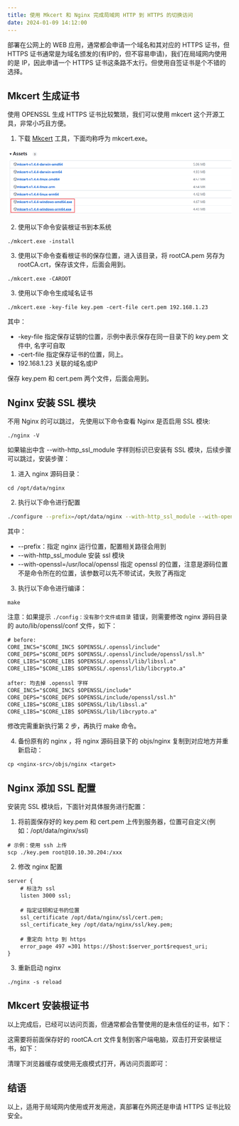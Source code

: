 ```yaml
---
title: 使用 Mkcert 和 Nginx 完成局域网 HTTP 到 HTTPS 的切换访问
date: 2024-01-09 14:12:00
---
```


部署在公网上的 WEB 应用，通常都会申请一个域名和其对应的 HTTPS 证书，但 HTTPS 证书通常是为域名颁发的(有IP的，但不容易申请)，我们在局域网内使用的是 IP，因此申请一个 HTTPS 证书这条路不太行。但使用自签证书是个不错的选择。

## Mkcert 生成证书

使用 OPENSSL 生成 HTTPS 证书比较繁琐，我们可以使用 mkcert 这个开源工具，非常小巧且方便。

1. 下载 [Mkcert](https://github.com/FiloSottile/mkcert/releases/tag/v1.4.4) 工具，下面均称呼为 mkcert.exe。

![Alt text](./image.png)

2. 使用以下命令安装根证书到本系统

```
./mkcert.exe -install
```

3. 使用以下命令查看根证书的保存位置，进入该目录，将 rootCA.pem 另存为 rootCA.crt，保存该文件，后面会用到。

```
./mkcert.exe -CAROOT
```

3. 使用以下命令生成域名证书

```
./mkcert.exe -key-file key.pem -cert-file cert.pem 192.168.1.23
```

其中：

- -key-file 指定保存证钥的位置，示例中表示保存在同一目录下的 key.pem 文件中, 名字可自取
- -cert-file 指定保存证书的位置，同上。
- 192.168.1.23 关联的域名或IP

保存 key.pem 和 cert.pem 两个文件，后面会用到。

## Nginx 安装 SSL 模块

不用 Nginx 的可以跳过， 先使用以下命令查看 Nginx 是否启用 SSL 模块:

```
./nginx -V
```

如果输出中含 --with-http_ssl_module 字样则标识已安装有 SSL 模块，后续步骤可以跳过，安装步骤：

1. 进入 nginx 源码目录：

```
cd /opt/data/nginx
```

2. 执行以下命令进行配置

```bash
./configure --prefix=/opt/data/nginx --with-http_ssl_module --with-openssl=/usr/local/openssl
```

其中：
- --prefix：指定 nginx 运行位置，配置相关路径会用到
- --with-http_ssl_module 安装 ssl 模块
- --with-openssl=/usr/local/openssl 指定 openssl 的位置，注意是源码位置不是命令所在的位置，该参数可以先不带试试，失败了再指定

3. 执行以下命令进行编译：

```
make
```

注意：如果提示 `./config：没有那个文件或目录` 错误，则需要修改 nginx 源码目录的 auto/lib/openssl/conf 文件，如下：

```
# before:
CORE_INCS="$CORE_INCS $OPENSSL/.openssl/include"
CORE_DEPS="$CORE_DEPS $OPENSSL/.openssl/include/openssl/ssl.h"
CORE_LIBS="$CORE_LIBS $OPENSSL/.openssl/lib/libssl.a"
CORE_LIBS="$CORE_LIBS $OPENSSL/.openssl/lib/libcrypto.a"

after: 均去掉 .openssl 字样
CORE_INCS="$CORE_INCS $OPENSSL/include"
CORE_DEPS="$CORE_DEPS $OPENSSL/include/openssl/ssl.h"
CORE_LIBS="$CORE_LIBS $OPENSSL/lib/libssl.a"
CORE_LIBS="$CORE_LIBS $OPENSSL/lib/libcrypto.a"
```

修改完需重新执行第 2 步，再执行 make 命令。

4. 备份原有的 nginx ，将 nginx 源码目录下的 objs/nginx 复制到对应地方并重新启动：

```
cp <nginx-src>/objs/nginx <target>
```

## Nginx 添加 SSL 配置

安装完 SSL 模块后，下面针对具体服务进行配置：

1. 将前面保存好的 key.pem 和 cert.pem 上传到服务器，位置可自定义(例如：/opt/data/nginx/ssl)

```
# 示例：使用 ssh 上传
scp ./key.pem root@10.10.30.204:/xxx
```

2. 修改 nginx 配置

```nginx
server {
    # 标注为 ssl
    listen 3000 ssl;

    # 指定证钥和证书的位置
    ssl_certificate /opt/data/nginx/ssl/cert.pem;
    ssl_certificate_key /opt/data/nginx/ssl/key.pem;

    # 重定向 http 到 https
    error_page 497 =301 https://$host:$server_port$request_uri;
}
```

3. 重新启动 nginx

```
./nginx -s reload
```

## Mkcert 安装根证书

以上完成后，已经可以访问页面，但通常都会告警使用的是未信任的证书，如下：


这需要将前面保存好的 rootCA.crt 文件复制到客户端电脑，双击打开安装根证书，如下：

清理下浏览器缓存或使用无痕模式打开，再访问页面即可：

## 结语

以上，适用于局域网内使用或开发用途，真部署在外网还是申请 HTTPS 证书比较安全。